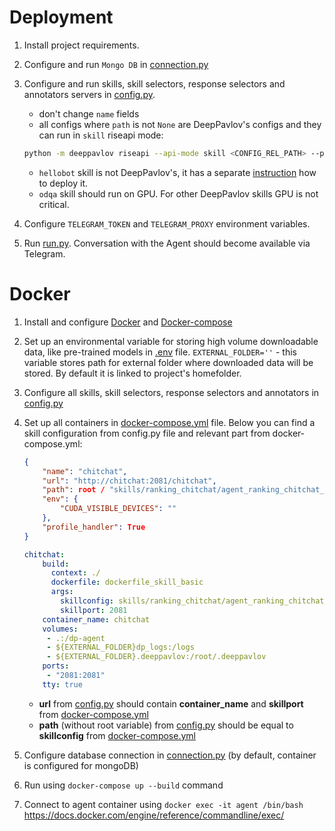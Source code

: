 Deployment
==========
1. Install project requirements.
2. Configure and run `Mongo DB` in [connection.py](connection.py)
3. Configure and run skills, skill selectors, response selectors and annotators servers in [config.py](config.py).

    * don't change ``name`` fields
    * all configs where ``path`` is not ``None`` are DeepPavlov's configs and they can run in `skill` riseapi mode: 
    ```bash
    python -m deeppavlov riseapi --api-mode skill <CONFIG_REL_PATH> --port <PORT> --endpoint <ENDPOINT>
    ```
    * ``hellobot`` skill is not DeepPavlov's, it has a separate [instruction]( https://github.com/acriptis/dj_bot/blob/master/hello_bot/README.md#deployment) how to deploy it.
    * ``odqa`` skill should run on GPU. For other DeepPavlov skills GPU is not critical.
4. Configure `TELEGRAM_TOKEN` and `TELEGRAM_PROXY` environment variables.
5. Run [run.py](run.py). Conversation with the Agent should become available via Telegram.

Docker
======
1. Install and configure [Docker](https://docs.docker.com/install/) and [Docker-compose](https://docs.docker.com/compose/install/)
2. Set up an environmental variable for storing high volume downloadable data, like pre-trained models in [.env](../.env) file.
``EXTERNAL_FOLDER=''`` - this variable stores path for external folder where downloaded data will be stored. By default it is linked to project's homefolder.
3. Configure all skills, skill selectors, response selectors and annotators in [config.py](config.py)
4. Set up all containers in [docker-compose.yml](../docker-compose.yml) file. Below you can find a skill configuration from config.py file and relevant part from docker-compose.yml:

    ```json
    {
        "name": "chitchat",
        "url": "http://chitchat:2081/chitchat",
        "path": root / "skills/ranking_chitchat/agent_ranking_chitchat_2staged_tfidf_smn_v4_prep.json",
        "env": {
            "CUDA_VISIBLE_DEVICES": ""
        },
        "profile_handler": True
    }
    ```

    ```yaml  
    chitchat:
        build:
          context: ./
          dockerfile: dockerfile_skill_basic
          args:
            skillconfig: skills/ranking_chitchat/agent_ranking_chitchat_2staged_tfidf_smn_v4_prep.json
            skillport: 2081
        container_name: chitchat
        volumes:
         - .:/dp-agent
         - ${EXTERNAL_FOLDER}dp_logs:/logs
         - ${EXTERNAL_FOLDER}.deeppavlov:/root/.deeppavlov
        ports:
         - "2081:2081"
        tty: true
    ```

    * **url** from [config.py](config.py) should contain **container_name** and **skillport** from [docker-compose.yml](../docker-compose.yml)
    * **path** (without root variable) from [config.py](config.py) should be equal to **skillconfig** from [docker-compose.yml](../docker-compose.yml)
6. Configure database connection in [connection.py](connection.py) (by default, container is configured for mongoDB)
5. Run using ```docker-compose up --build``` command
6. Connect to agent container using ```docker exec -it agent /bin/bash``` https://docs.docker.com/engine/reference/commandline/exec/